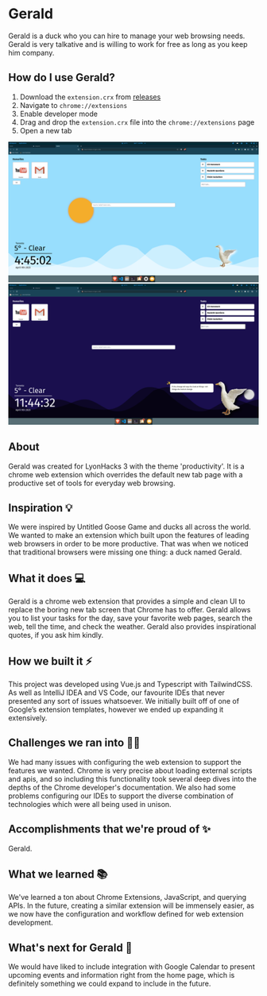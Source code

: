 # Gerald

Gerald is a duck who you can hire to manage your web browsing needs. Gerald is very talkative and is willing to work for free as long as you keep him company.

## How do I use Gerald?

1. Download the `extension.crx` from [releases](https://github.com/Dmrgn/Gerald/releases/tag/v1.0.0)
2. Navigate to `chrome://extensions`
3. Enable developer mode
4. Drag and drop the `extension.crx` file into the `chrome://extensions` page
5. Open a new tab

![Gerald](/screen3.png)
![Gerald](/screen2.png)

## About

Gerald was created for LyonHacks 3 with the theme 'productivity'. It is a chrome web extension which overrides the default new tab page with a productive set of tools for everyday web browsing.

## Inspiration 💡
We were inspired by Untitled Goose Game and ducks all across the world. We wanted to make an extension which built upon the features of leading web browsers in order to be more productive. That was when we noticed that traditional browsers were missing one thing: a duck named Gerald.

## What it does 💻
Gerald is a chrome web extension that provides a simple and clean UI to replace the boring new tab screen that Chrome has to offer. Gerald allows you to list your tasks for the day, save your favorite web pages, search the web, tell the time, and check the weather. Gerald also provides inspirational quotes, if you ask him kindly.

## How we built it ⚡️
This project was developed using Vue.js and Typescript with TailwindCSS. As well as IntelliJ IDEA and VS Code, our favourite IDEs that never presented any sort of issues whatsoever. We initially built off of one of Google’s extension templates, however we ended up expanding it extensively.

## Challenges we ran into 👨‍💻
We had many issues with configuring the web extension to support the features we wanted. Chrome is very precise about loading external scripts and apis, and so including this functionality took several deep dives into the depths of the Chrome developer's documentation. We also had some problems configuring our IDEs to support the diverse combination of technologies which were all being used in unison. 

## Accomplishments that we're proud of ✨
Gerald.

## What we learned 📚
We've learned a ton about Chrome Extensions, JavaScript, and querying APIs. In the future, creating a similar extension will be immensely easier, as we now have the configuration and workflow defined for web extension development.

## What's next for Gerald 🦆
We would have liked to include integration with Google Calendar to present upcoming events and information right from the home page, which is definitely something we could expand to include in the future.
